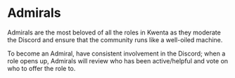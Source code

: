 # Admirals

Admirals are the most beloved of all the roles in Kwenta as they moderate the Discord and ensure that the community runs like a well-oiled machine.&#x20;

To become an Admiral, have consistent involvement in the Discord; when a role opens up, Admirals will review who has been active/helpful and vote on who to offer the role to.&#x20;
